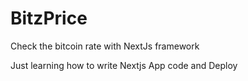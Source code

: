 # BitzPrice
Check the bitcoin rate with NextJs framework


Just learning how to write Nextjs App code and Deploy
